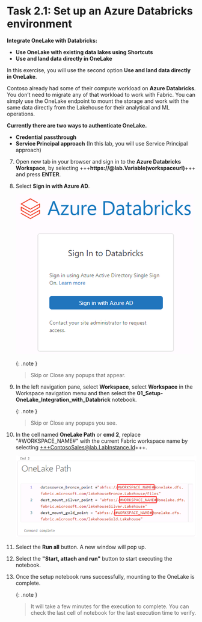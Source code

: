# Task 2.1: Set up an Azure Databricks environment

**Integrate OneLake with Databricks:**

- **Use OneLake with existing data lakes using Shortcuts**
- **Use and land data directly in OneLake**

In this exercise, you will use the second option **Use and land data directly in OneLake**.

Contoso already had some of their compute workload on **Azure Databricks**. You don’t need to migrate any of that workload to work with Fabric. You can simply use the OneLake endpoint to mount the storage and work with the same data directly from the Lakehouse for their analytical and ML operations.

**Currently there are two ways to authenticate OneLake.**
	
- **Credential passthrough**
- **Service Principal approach** (In this lab, you will use Service Principal approach)

7. Open new tab in your browser and sign in to the **Azure Databricks Workspace**, by selecting +++**https://@lab.Variable(workspaceurl)**+++ and press **ENTER**.

8. Select **Sign in with Azure AD**.
	
 	![task-2.1.new7.png](../media/instructions240153/task-2.1.new7.png)

	{: .note }
 	> Skip or Close any popups that appear.

10. In the left navigation pane, select **Workspace**, select **Workspace** in the Workspace navigation menu and then select the **01_Setup-OneLake_Integration_with_Databrick** notebook.

	{: .note }
 	> Skip or Close any popups you see.

11. In the cell named **OneLake Path** or **cmd 2**, replace "#WORKSPACE_NAME#" with the current Fabric workspace name by selecting +++ContosoSales@lab.LabInstance.Id+++.

	![Select Workflows](../media/instructions240153/task-2.1.7.png)

13. Select the **Run all** button. A new window will pop up.

14. Select the **"Start, attach and run"** button to start executing the notebook.

15. Once the setup notebook runs successfully, mounting to the OneLake is complete.

	{: .note }
 	> It will take a few minutes for the execution to complete. You can check the last cell of notebook for the last execution time to verify.

